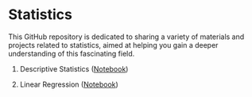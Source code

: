 # Statistics

This GitHub repository is dedicated to sharing a variety of materials and projects related to statistics, aimed at helping you gain a deeper understanding of this fascinating field.

1. Descriptive Statistics ([Notebook](./notebooks/01_descriptive_statistics.ipynb))
   
2. Linear Regression ([Notebook](./notebooks/02_linear_regression.ipynb))
